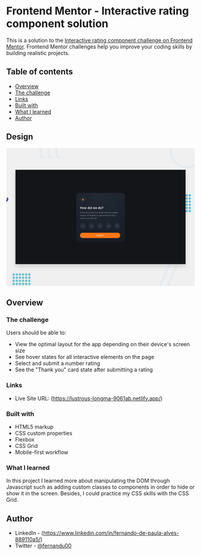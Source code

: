 # Frontend Mentor - Interactive rating component solution

This is a solution to the [Interactive rating component challenge on Frontend Mentor](https://www.frontendmentor.io/challenges/interactive-rating-component-koxpeBUmI). Frontend Mentor challenges help you improve your coding skills by building realistic projects. 

## Table of contents

  - [Overview](#overview)
  - [The challenge](#the-challenge)
  - [Links](#links)
  - [Built with](#built-with)
  - [What I learned](#what-i-learned)
  - [Author](#author)


## Design

<img src="https://github.com/fernandu00/rating-component/blob/main/design/desktop-preview.jpg">

## Overview

### The challenge

Users should be able to:

- View the optimal layout for the app depending on their device's screen size
- See hover states for all interactive elements on the page
- Select and submit a number rating
- See the "Thank you" card state after submitting a rating



### Links


- Live Site URL: (https://lustrous-longma-9061ab.netlify.app/)


### Built with

- HTML5 markup
- CSS custom properties
- Flexbox
- CSS Grid
- Mobile-first workflow


### What I learned

In this project I learned more about manipulating the DOM through Javascript such as adding custom classes to components in order to hide or show it in the screen. Besides, I could practice my CSS skills with the CSS Grid.


## Author


- LinkedIn - (https://www.linkedin.com/in/fernando-de-paula-alves-889110a5/)
- Twitter - [@fernandu00](https://www.twitter.com/fernandu00)




